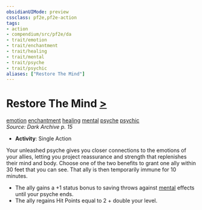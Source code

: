 ```yaml
---
obsidianUIMode: preview
cssclass: pf2e,pf2e-action
tags:
- action
- compendium/src/pf2e/da
- trait/emotion
- trait/enchantment
- trait/healing
- trait/mental
- trait/psyche
- trait/psychic
aliases: ["Restore The Mind"]
---
```

# Restore The Mind [>](chapter-9-playing-the-game.md#Actions "Single Action")
[emotion](emotion.md "Emotion Effect Trait")  [enchantment](enchantment.md "Enchantment School Trait")  [healing](healing.md "Healing Effect Trait")  [mental](mental.md "Mental Effect Trait")  [psyche](psyche-da.md "Psyche Action & Ability Trait")  [psychic](Reference/Rules/Traits/psychic-da.md "Psychic Class Trait")  
*Source: Dark Archive p. 15*  

- **Activity**: Single Action

Your unleashed psyche gives you closer connections to the emotions of your allies, letting you project reassurance and strength that replenishes their mind and body. Choose one of the two benefits to grant one ally within 30 feet that you can see. That ally is then temporarily immune for 10 minutes.

- The ally gains a +1 status bonus to saving throws against [mental](mental.md "Mental Effect Trait") effects until your psyche ends.
- The ally regains Hit Points equal to 2 + double your level.